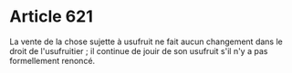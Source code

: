 # Article 621

La vente de la chose sujette à usufruit ne fait aucun changement dans le droit de l'usufruitier ; il continue de jouir de son usufruit s'il n'y a pas formellement renoncé.